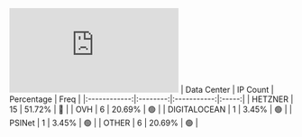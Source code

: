 ![Diagramm](https://github.com/obajay/StateSync-snapshots/blob/main/Projects/Rebus/1/README.md)
| Data Center | IP Count | Percentage | Freq |
|:------------:|:--------:|:-----------:|:-----:|
| HETZNER | 15 | 51.72% | 🔴 |
| OVH | 6 | 20.69% | 🟢 |
| DIGITALOCEAN | 1 | 3.45% | 🟢 |
| PSINet | 1 | 3.45% | 🟢 |
| OTHER | 6 | 20.69% | 🟢 |